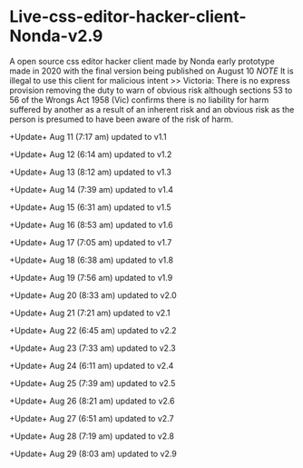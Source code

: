 # Live-css-editor-hacker-client-Nonda-v2.9
A open source css editor hacker client made by Nonda early prototype made in 2020 with the final version being published on August 10 *NOTE* It is illegal to use this client for malicious intent >> Victoria: There is no express provision removing the duty to warn of obvious risk although sections 53 to 56 of the Wrongs Act 1958 (Vic) confirms there is no liability for harm suffered by another as a result of an inherent risk and an obvious risk as the person is presumed to have been aware of the risk of harm. 

+Update+ Aug 11 (7:17 am) updated to v1.1

+Update+ Aug 12 (6:14 am) updated to v1.2

+Update+ Aug 13 (8:12 am) updated to v1.3

+Update+ Aug 14 (7:39 am) updated to v1.4

+Update+ Aug 15 (6:31 am) updated to v1.5

+Update+ Aug 16 (8:53 am) updated to v1.6

+Update+ Aug 17 (7:05 am) updated to v1.7

+Update+ Aug 18 (6:38 am) updated to v1.8

+Update+ Aug 19 (7:56 am) updated to v1.9

+Update+ Aug 20 (8:33 am) updated to v2.0

+Update+ Aug 21 (7:21 am) updated to v2.1

+Update+ Aug 22 (6:45 am) updated to v2.2

+Update+ Aug 23 (7:33 am) updated to v2.3

+Update+ Aug 24 (6:11 am) updated to v2.4

+Update+ Aug 25 (7:39 am) updated to v2.5

+Update+ Aug 26 (8:21 am) updated to v2.6

+Update+ Aug 27 (6:51 am) updated to v2.7

+Update+ Aug 28 (7:19 am) updated to v2.8

+Update+ Aug 29 (8:03 am) updated to v2.9
